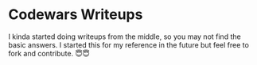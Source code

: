 <h1>Codewars Writeups</h1>
<p>I kinda started doing writeups from the middle, so you may not find the basic answers. I started this for my reference in the future but feel free to fork and contribute. 😇😇</p>